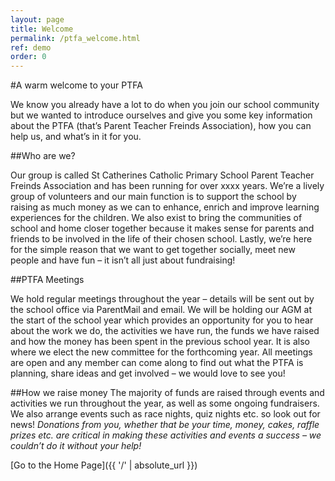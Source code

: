 ```yaml
---
layout: page
title: Welcome
permalink: /ptfa_welcome.html
ref: demo
order: 0
---
```


#A warm welcome to your PTFA

We know you already have a lot to do when you join our school community but we wanted to introduce ourselves and give you some key information about the PTFA (that’s 
Parent Teacher Freinds Association), how you can help us, and what’s in it for you.

##Who are we?

Our group is called St Catherines Catholic Primary School Parent Teacher Freinds Association and has been running for over xxxx years.
We’re a lively group of volunteers and our main function is to support the school by raising as much money as we can to enhance, enrich and improve learning experiences for the children.
We also exist to bring the communities of school and home closer together because it makes sense for parents and friends to be involved in the life of their chosen school.
Lastly, we’re here for the simple reason that we want to get together socially, meet new people and have fun – it isn’t all just about fundraising!

##PTFA Meetings

We hold regular meetings throughout the year – details will be sent out by the school office via ParentMail and email.
We will be holding our AGM at the start of the school year which provides an opportunity for you to hear about the work we do, the activities we have run, the funds we have raised and how the money has been spent in the previous school year.
It is also where we elect the new committee for the forthcoming year.
All meetings are open and any member can come along to find out what the PTFA is planning, share ideas and get involved – we would love to see you!

##How we raise money
The majority of funds are raised through events and activities we run throughout the year, as well as some ongoing fundraisers.  We also arrange events such as race nights, quiz nights etc. so look out for news! 
*Donations from you, whether that be your time, money, cakes, raffle prizes etc. are critical in making these activities and events a success – we couldn’t do it without your help!*

[Go to the Home Page]({{ '/' | absolute_url }})  
